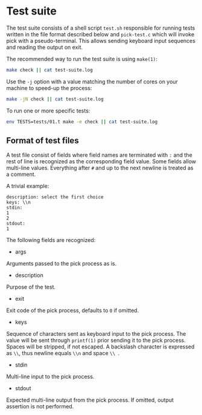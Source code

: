 Test suite
==========

The test suite consists of a shell script `test.sh` responsible for running
tests written in the file format described below and `pick-test.c` which will
invoke pick with a pseudo-terminal. This allows sending keyboard input sequences
and reading the output on exit.

The recommended way to run the test suite is using `make(1)`:

```sh
make check || cat test-suite.log
```

Use the `-j` option with a value matching the number of cores on your machine to
speed-up the process:

```sh
make -jN check || cat test-suite.log
```

To run one or more specific tests:

```sh
env TESTS=tests/01.t make -e check || cat test-suite.log
```

Format of test files
--------------------

A test file consist of fields where field names are terminated with `:` and the
rest of line is recognized as the corresponding field value. Some fields allow
multi-line values. Everything after `#` and up to the next newline is treated as
a comment.

A trivial example:

```
description: select the first choice
keys: \\n
stdin:
1
2
stdout:
1
```

The following fields are recognized:

- args

Arguments passed to the pick process as is.

- description

Purpose of the test.

- exit

Exit code of the pick process, defaults to `0` if omitted.

- keys

Sequence of characters sent as keyboard input to the pick process. The value
will be sent through `printf(1)` prior sending it to the pick process. Spaces
will be stripped, if not escaped. A backslash character is expressed as `\\`,
thus newline equals `\\n` and space `\\ `.

- stdin

Multi-line input to the pick process.

- stdout

Expected multi-line output from the pick process. If omitted, output assertion
is not performed.
